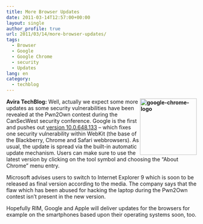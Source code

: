 ```yaml
---
title: More Browser Updates
date: 2011-03-14T12:57:00+00:00
layout: single
author_profile: true
url: 2011/03/14/more-browser-updates/
tags:
  - Browser
  - Google
  - Google Chrome
  - security
  - Updates
lang: en
category: 
  - techblog
---
```

**[<img title="google-chrome-logo" border="0" alt="google-chrome-logo" align="right" src="http://lh6.ggpht.com/_vaUVXcmC3OI/TX4Jot8NQdI/AAAAAAAADsE/lCQv4385M8M/google-chrome-logo_thumb%5B3%5D.png?imgmax=800" width="150" height="150" />](http://lh4.ggpht.com/_vaUVXcmC3OI/TX4Jl3iO_WI/AAAAAAAADsA/xSy521juU4s/s1600-h/google-chrome-logo%5B5%5D.png)Avira TechBlog:** Well, actually we expect some more updates as some security vulnerabilities have been revealed at the Pwn2Own contest during the CanSecWest security conference. Google is the first and pushes out [version 10.0.648.133](http://googlechromereleases.blogspot.com/2011/03/stable-and-beta-channel-updates.html) – which fixes one security vulnerability within WebKit (the base of the Blackberry, Chrome and Safari webbrowsers). As usual, the update is spread via the built-in automatic update mechanism. Users can make sure to use the latest version by clicking on the tool symbol and choosing the “About Chrome” menu entry.

Microsoft advises users to switch to Internet Explorer 9 which is soon to be released as final version according to the media. The company says that the flaw which has been abused for hacking the laptop during the Pwn2Own contest isn’t present in the new version.

Hopefully RIM, Google and Apple will deliver updates for the browsers for example on the smartphones based upon their operating systems soon, too.